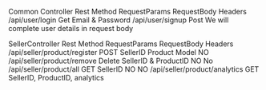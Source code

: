 Common Controller 	Rest Method 	RequestParams 	RequestBody	Headers
/api/user/login	Get			Email & Password 
/api/user/signup	Post		We will complete user details in request body	
				
SellerController	Rest Method 	RequestParams 	RequestBody	Headers
/api/seller/product/register	POST	SellerID 	Product Model 	NO
/api/seller/product/remove	Delete	SellerID & ProductID	NO	No
/api/seller/product/all	GET	SellerID	NO	NO
/api/seller/product/analytics	GET	SellerID, ProductID, analytics		
